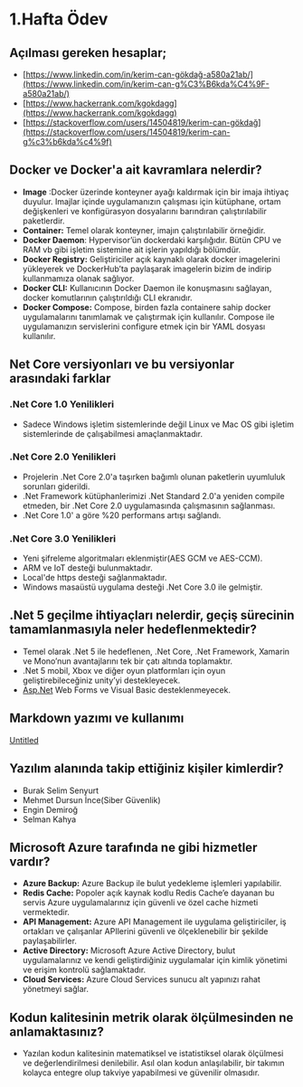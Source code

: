 # 1.Hafta Ödev

## Açılması gereken hesaplar;

- [https://www.linkedin.com/in/kerim-can-gökdağ-a580a21ab/](https://www.linkedin.com/in/kerim-can-g%C3%B6kda%C4%9F-a580a21ab/)
- [https://www.hackerrank.com/kgokdagg](https://www.hackerrank.com/kgokdagg)
- [https://stackoverflow.com/users/14504819/kerim-can-gökdağ](https://stackoverflow.com/users/14504819/kerim-can-g%c3%b6kda%c4%9f)

## Docker ve Docker'a ait kavramlara nelerdir?

- **Image** :Docker üzerinde konteyner ayağı kaldırmak için bir imaja ihtiyaç duyulur. Imajlar içinde uygulamanızın çalışması için kütüphane, ortam değişkenleri ve konfigürasyon dosyalarını barındıran çalıştırılabilir paketlerdir.
- **Container:** Temel olarak konteyner, imajın çalıştırılabilir örneğidir.
- **Docker Daemon**: Hypervisor’ün dockerdaki karşılığıdır. Bütün CPU ve RAM vb gibi işletim sistemine ait işlerin yapıldığı bölümdür.
- **Docker Registry:** Geliştiriciler açık kaynaklı olarak docker imagelerini yükleyerek ve DockerHub’ta paylaşarak imagelerin bizim de indirip kullanmamıza olanak sağlıyor.
- **Docker CLI:** Kullanıcının Docker Daemon ile konuşmasını sağlayan, docker komutlarının çalıştırıldığı CLI ekranıdır.
- **Docker Compose:** Compose, birden fazla containere sahip docker uygulamalarını tanımlamak ve çalıştırmak için kullanılır. Compose ile uygulamanızın servislerini configure etmek için bir YAML dosyası kullanılır.

## Net Core versiyonları ve bu versiyonlar arasındaki farklar

### .Net Core 1.0 Yenilikleri

- Sadece Windows işletim sistemlerinde değil Linux ve Mac OS gibi işletim sistemlerinde de çalışabilmesi amaçlanmaktadır.

### .Net Core 2.0 Yenilikleri

- Projelerin .Net Core 2.0'a taşırken bağımlı olunan paketlerin uyumluluk sorunları giderildi.
- .Net Framework kütüphanlerimizi .Net Standard 2.0'a yeniden compile etmeden, bir .Net Core 2.0 uygulamasında çalışmasının sağlanması.
- .Net Core 1.0' a göre %20 performans artışı sağlandı.

### .Net Core 3.0 Yenilikleri

- Yeni şifreleme algoritmaları eklenmiştir(AES GCM ve AES-CCM).
- ARM ve IoT desteği bulunmaktadır.
- Local'de https desteği sağlanmaktadır.
- Windows masaüstü uygulama desteği .Net Core 3.0 ile gelmiştir.

## .Net 5 geçilme ihtiyaçları nelerdir, geçiş sürecinin tamamlanmasıyla neler hedeflenmektedir?

- Temel olarak .Net 5 ile hedeflenen, .Net Core, .Net Framework, Xamarin ve Mono’nun avantajlarını tek bir çatı altında toplamaktır.
- .Net 5 mobil, Xbox ve diğer oyun platformları için oyun geliştirebileceğiniz unity’yi destekleyecek.
- [Asp.Net](http://asp.Net) Web Forms ve Visual Basic desteklenmeyecek.

## Markdown yazımı ve kullanımı

[Untitled](1%20Hafta%20O%CC%88dev%20630260a5c1ae4d8481cce4daacb5bd06/Untitled%20Database%203df4fd9dc9e243e1952e199d8d05f418.csv)

## Yazılım alanında takip ettiğiniz kişiler kimlerdir?

- Burak Selim Senyurt
- Mehmet Dursun İnce(Siber Güvenlik)
- Engin Demiroğ
- Selman Kahya

## Microsoft Azure tarafında ne gibi hizmetler vardır?

- **Azure Backup:** Azure Backup ile bulut yedekleme işlemleri yapılabilir.
- **Redis Cache:** Popoler açık kaynak kodlu Redis Cache’e dayanan bu servis Azure uygulamalarınız için güvenli ve özel cache hizmeti vermektedir.
- **API Management:** Azure API Management ile uygulama geliştiriciler, iş ortakları ve çalışanlar APIlerini güvenli ve ölçeklenebilir bir şekilde paylaşabilirler.
- **Active Directory:** Microsoft Azure Active Directory, bulut uygulamalarınız ve kendi geliştirdiğiniz uygulamalar için kimlik yönetimi ve erişim kontrolü sağlamaktadır.
- **Cloud Services:** Azure Cloud Services sunucu alt yapınızı rahat yönetmeyi sağlar.

## Kodun kalitesinin metrik olarak ölçülmesinden ne anlamaktasınız?

- Yazılan kodun kalitesinin matematiksel ve istatistiksel olarak ölçülmesi ve değerlendirilmesi denilebilir. Asıl olan kodun anlaşılabilir, bir takımın kolayca entegre olup takviye yapabilmesi ve güvenilir olmasıdır.